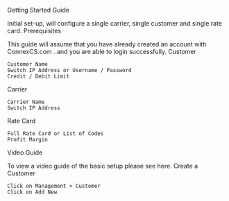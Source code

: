 Getting Started Guide

Initial set-up, will configure a single carrier, single customer and single rate card.
Prerequisites

This guide will assume that you have already created an account with ConnexCS.com . and you are able to login successfully.
Customer

    Customer Name
    Switch IP Address or Username / Password
    Credit / Debit Limit

Carrier

    Carrier Name
    Switch IP Address

Rate Card

    Full Rate Card or List of Codes
    Profit Margin

Video Guide

To view a video guide of the basic setup please see here.
Create a Customer

    Click on Management > Customer
    Click on Add New 
